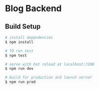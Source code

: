 # Blog Backend


## Build Setup

``` bash
# install dependencies
$ npm install

# TO run test
$ npm test

# serve with hot reload at localhost:7200
$ npm run dev

# build for production and launch server
$ npm run prod
